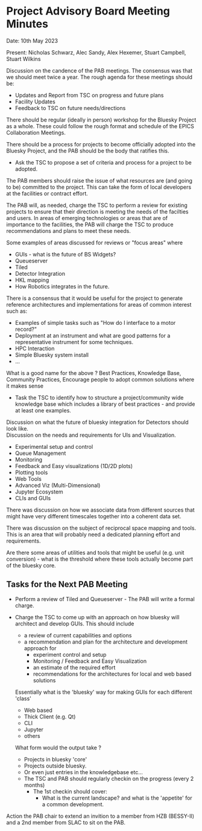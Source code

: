 # Project Advisory Board Meeting Minutes

Date: 10th May 2023

Present: Nicholas Schwarz, Alec Sandy, Alex Hexemer, Stuart Campbell, Stuart Wilkins

Discussion on the candence of the PAB meetings.  The consensus was that we should meet twice a year.
The rough agenda for these meetings should be:
  * Updates and Report from TSC on progress and future plans
  * Facility Updates
  * Feedback to TSC on future needs/directions

There should be regular (ideally in person) workshop for the Bluesky Project as a whole.  These could follow the rough format and schedule of the EPICS Collaboration
Meetings. 

There should be a process for projects to become officially adopted into the Bluesky Project, and the PAB should be the body that ratifies this. 
- Ask the TSC to propose a set of criteria and process for a project to be adopted. 

The PAB members should raise the issue of what resources are (and going to be) committed to the project.  This can take the form of local developers
at the facilities or contract effort.  

The PAB will, as needed, charge the TSC to perform a review for existing projects to ensure that their direction is meeting the needs of the facilties and users. 
In areas of emerging technologies or areas that are of importance to the facilities, the PAB will charge the TSC to produce recommendations and plans to 
meet these needs.  

Some examples of areas discussed for reviews or "focus areas" where 
* GUIs - what is the future of BS Widgets?
* Queueserver 
* Tiled 
* Detector Integration
* HKL mapping
* How Robotics integrates in the future.

There is a consensus that it would be useful for the project to generate reference architectures and implementations for areas of common interest such as:
 * Examples of simple tasks such as "How do I interface to a motor record?"
 * Deployment at an instrument and what are good patterns for a representative instrument for some techniques.
 * HPC Interaction
 * Simple Bluesky system install
 * ...

What is a good name for the above ?  Best Practices, Knowledge Base, Community Practices, 
Encourage people to adopt common solutions where it makes sense
- Task the TSC to identify how to structure a project/community wide knowledge base which includes a library of best practices - and provide at least one examples. 

Discussion on what the future of bluesky integration for Detectors should look like.   
Discussion on the needs and requirements for UIs and Visualization. 
 * Experimental setup and control
 * Queue Management
 * Monitoring
 * Feedback and Easy visualizations (1D/2D plots) 
 * Plotting tools
 * Web Tools
 * Advanced Viz (Multi-Dimensional)
 * Jupyter Ecosystem
 * CLIs and GUIs 

There was discussion on how we associate data from different sources that might have very different timescales together into a coherent data set. 

There was discussion on the subject of reciprocal space mapping and tools.  This is an area that will probably need a dedicated planning effort and requirements. 

Are there some areas of utilities and tools that might be useful (e.g. unit conversion) - what is the threshold 
where these tools actually become part of the bluesky core.

## Tasks for the Next PAB Meeting

* Perform a review of Tiled and Queueserver - The PAB will write a formal charge. 

* Charge the TSC to come up with an approach on how bluesky will architect and develop GUIs.  This should include
  - a review of current capabilities and options
  - a recommendation and plan for the architecture and development approach for 
    - experiment control and setup
    - Monitoring / Feedback and Easy Visualization
    - an estimate of the required effort
    - recommendations for the architectures for local and web based solutions
  
  Essentially what is the 'bluesky' way for making GUIs for each different 'class' 
  - Web based
  - Thick Client (e.g. Qt)
  - CLI
  - Jupyter
  - others
  
  What form would the output take ? 
  - Projects in bluesky 'core' 
  - Projects outside bluesky. 
  - Or even just entries in the knowledgebase etc...
  - The TSC and PAB should regularly checkin on the progress (every 2 months)
    - The 1st checkin should cover:
      - What is the current landscape? and what is the 'appetite' for a common development.  


Action the PAB chair to extend an invition to a member from HZB (BESSY-II) and a 2nd member from SLAC to sit on the PAB. 



